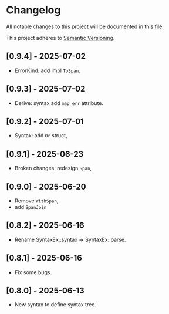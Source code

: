 # Changelog

All notable changes to this project will be documented in this file.

This project adheres to [Semantic Versioning](https://semver.org).

<!--
Note: In this file, do not use the hard wrap in the middle of a sentence for compatibility with GitHub comment style markdown rendering.
-->

## [0.9.4] - 2025-07-02

- ErrorKind: add impl `ToSpan`.

## [0.9.3] - 2025-07-02

- Derive: syntax add `map_err` attribute.

## [0.9.2] - 2025-07-01

- Syntax: add `Or` struct,

## [0.9.1] - 2025-06-23

- Broken changes: redesign `Span`,

## [0.9.0] - 2025-06-20

- Remove `WithSpan`,
- add `SpanJoin`

## [0.8.2] - 2025-06-16

- Rename SyntaxEx::syntax => SyntaxEx::parse.

## [0.8.1] - 2025-06-16

- Fix some bugs.

## [0.8.0] - 2025-06-13

- New syntax to define syntax tree.
